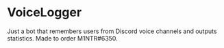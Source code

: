 # VoiceLogger
Just a bot that remembers users from Discord voice channels and outputs statistics. Made to order M1NTR#6350.
